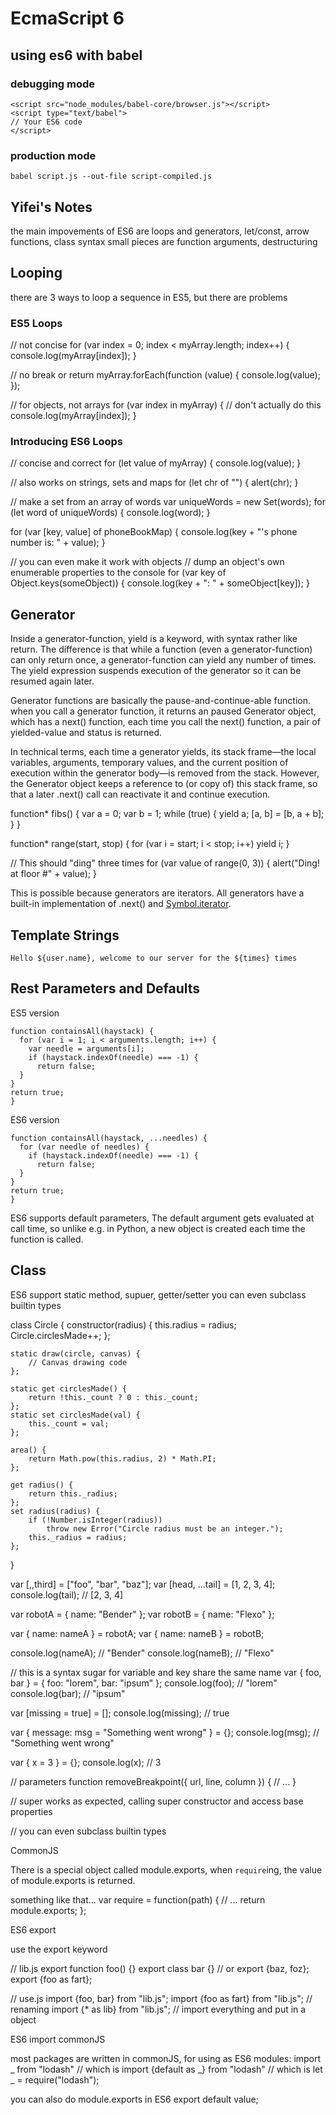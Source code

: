 # EcmaScript 6

<!--
ID: f3763397-97e3-4389-ae8d-3808eb9d9633
Status: publish
Date: 2017-05-30T13:54:00
Modified: 2017-05-30T13:54:00
wp_id: 507
-->

## using es6 with babel

### debugging mode

```
<script src="node_modules/babel-core/browser.js"></script> 
<script type="text/babel"> 
// Your ES6 code
</script>
```

### production mode

`babel script.js --out-file script-compiled.js`


## Yifei's Notes
the main impovements of ES6 are loops and generators, let/const, arrow functions, class syntax
small pieces are function arguments, destructuring

## Looping

there are 3 ways to loop a sequence in ES5, but there are problems

### ES5 Loops

// not concise
for (var index = 0; index < myArray.length; index++) { 
    console.log(myArray[index]);
}

// no break or return
myArray.forEach(function (value) {
    console.log(value); 
});

// for objects, not arrays
for (var index in myArray) { 
    // don't actually do this
    console.log(myArray[index]); 
}


### Introducing ES6 Loops

// concise and correct
for (let value of myArray) { 
    console.log(value); 
}

// also works on strings, sets and maps
for (let chr of "") { 
    alert(chr); 
}

// make a set from an array of words
 var uniqueWords = new Set(words);
for (let word of uniqueWords) {
  console.log(word);
}

for (var [key, value] of phoneBookMap) { 
    console.log(key + "'s phone number is: " + value); 
}


// you can even make it work with objects
// dump an object's own enumerable properties to the console 
for (var key of Object.keys(someObject)) { console.log(key + ": " + someObject[key]); }


## Generator

Inside a generator-function, yield is a keyword, with syntax rather like return. The difference is that while a function (even a generator-function) can only return once, a generator-function can yield any number of times. The yield expression suspends execution of the generator so it can be resumed again later.

Generator functions are basically the pause-and-continue-able function. when you call a generator function, it returns an paused Generator object, which has a next() function, each time you call the next() function, a pair of yielded-value and status is returned.

In technical terms, each time a generator yields, its stack frame—the local variables, arguments, temporary values, and the current position of execution within the generator body—is removed from the stack. However, the Generator object keeps a reference to (or copy of) this stack frame, so that a later .next() call can reactivate it and continue execution.

function* fibs() {
  var a = 0;
  var b = 1;
  while (true) {
    yield a;
    [a, b] = [b, a + b];
  }
}


function* range(start, stop) { for (var i = start; i < stop; i++) yield i; }

// This should "ding" three times
for (var value of range(0, 3)) {
  alert("Ding! at floor #" + value);
}

This is possible because generators are iterators. All generators have a built-in implementation of .next() and [Symbol.iterator]().

## Template Strings

`Hello ${user.name}, welcome to our server for the ${times} times`

## Rest Parameters and Defaults

ES5 version

```
function containsAll(haystack) {
  for (var i = 1; i < arguments.length; i++) {
    var needle = arguments[i];
    if (haystack.indexOf(needle) === -1) {
      return false;
  }
}
return true;
}
```

ES6 version
```
function containsAll(haystack, ...needles) {
  for (var needle of needles) {
    if (haystack.indexOf(needle) === -1) {
      return false;
  }
}
return true;
}
```

ES6 supports default parameters, The default argument gets evaluated at call time, so unlike e.g. in Python, a new object is created each time the function is called.


## Class

ES6 support static method, supuer, getter/setter
you can even subclass builtin types

class Circle {
    constructor(radius) {
        this.radius = radius;
        Circle.circlesMade++;
    };

    static draw(circle, canvas) {
        // Canvas drawing code
    };

    static get circlesMade() {
        return !this._count ? 0 : this._count;
    };
    static set circlesMade(val) {
        this._count = val;
    };

    area() {
        return Math.pow(this.radius, 2) * Math.PI;
    };

    get radius() {
        return this._radius;
    };
    set radius(radius) {
        if (!Number.isInteger(radius))
            throw new Error("Circle radius must be an integer.");
        this._radius = radius;
    };
}



var [,,third] = ["foo", "bar", "baz"];
var [head, ...tail] = [1, 2, 3, 4];
console.log(tail);
// [2, 3, 4]


var robotA = { name: "Bender" };
var robotB = { name: "Flexo" };

var { name: nameA } = robotA;
var { name: nameB } = robotB;

console.log(nameA);
// "Bender"
console.log(nameB);
// "Flexo"

// this is a syntax sugar for variable and key share the same name
var { foo, bar } = { foo: "lorem", bar: "ipsum" };
console.log(foo);
// "lorem"
console.log(bar);
// "ipsum"

var [missing = true] = [];
console.log(missing);
// true

var { message: msg = "Something went wrong" } = {};
console.log(msg);
// "Something went wrong"

var { x = 3 } = {};
console.log(x);
// 3

// parameters
function removeBreakpoint({ url, line, column }) {
  // ...
}


// super works as expected, calling super constructor and access base properties

// you can even subclass builtin types


CommonJS

There is a special object called module.exports, when `require`ing, the value of module.exports is returned.

something like that...
var require = function(path) {
    // ...
    return module.exports;
};

ES6 export

use the export keyword

// lib.js
export function foo() {}
export class bar {}
// or 
export {baz, foz};
export {foo as fart};

// use.js
import {foo, bar} from "lib.js";
import {foo as fart} from "lib.js"; // renaming
import {* as lib} from "lib.js"; // import everything and put in a object

ES6 import commonJS

most packages are written in commonJS, for using as ES6 modules:
import _ from "lodash" // which is 
import {default as _} from "lodash" // which is
let _ = require("lodash");

you can also do module.exports in ES6
export default value;